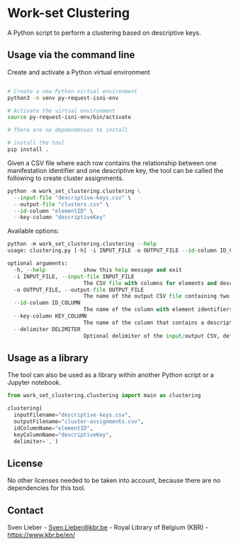 # Work-set Clustering

A Python script to perform a clustering based on descriptive keys.


## Usage via the command line

Create and activate a Python virtual environment
```bash

# Create a new Python virtual environment
python3 -m venv py-request-isni-env

# Activate the virtual environment
source py-request-isni-env/bin/activate

# There are no depdendenies to install

# install the tool
pip install .
```

Given a CSV file where each row contains the relationship
between one manifestation identifier and one descriptive key,
the tool can be called the following to create cluster assignments.

```python
python -m work_set_clustering.clustering \
  --input-file "descriptive-keys.csv" \
  --output-file "clusters.csv" \
  --id-column "elementID" \
  --key-column "descriptiveKey"
```

Available options:

```python
python -m work_set_clustering.clustering --help
usage: clustering.py [-h] -i INPUT_FILE -o OUTPUT_FILE --id-column ID_COLUMN --key-column KEY_COLUMN [--delimiter DELIMITER]

optional arguments:
  -h, --help            show this help message and exit
  -i INPUT_FILE, --input-file INPUT_FILE
                        The CSV file with columns for elements and descriptive keys, one row is one element and descriptive key relationship
  -o OUTPUT_FILE, --output-file OUTPUT_FILE
                        The name of the output CSV file containing two columns: elementID and clusterID
  --id-column ID_COLUMN
                        The name of the column with element identifiers
  --key-column KEY_COLUMN
                        The name of the column that contains a descriptive key
  --delimiter DELIMITER
                        Optional delimiter of the input/output CSV, default is ','
```


## Usage as a library

The tool can also be used as a library within another Python script or a Jupyter notebook.

```python
from work_set_clustering.clustering import main as clustering

clustering(
  inputFilename="descriptive-keys.csv",
  outputFilename="cluster-assignments.csv",
  idColumnName="elementID",
  keyColumnName="descriptiveKey",
  delimiter=',')
```

## License

No other licenses needed to be taken into account, because there are no dependencies for this tool.

## Contact

Sven Lieber - Sven.Lieber@kbr.be - Royal Library of Belgium (KBR) - https://www.kbr.be/en/

